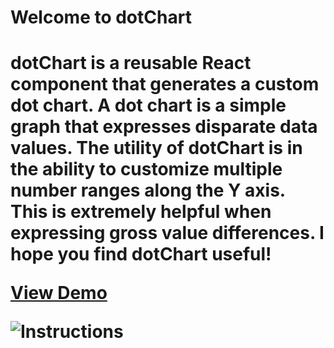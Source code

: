 <h1>Welcome to dotChart<h1>

dotChart is a reusable React component that generates a custom dot chart.
A dot chart is a simple graph that expresses disparate data values. 
The utility of dotChart is in the ability to customize multiple number 
ranges along the Y axis. This is extremely helpful when expressing gross 
value differences. I hope you find dotChart useful!

[View Demo](https://link-url-here.org)

![Instructions](../../imgs/demo.png)

